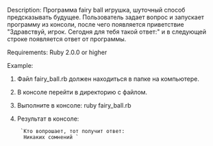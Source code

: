Description: Программа fairy ball
игрушка, шуточный способ предсказывать будущее.
Пользователь задает вопрос и запускает программу из 
консоли, после чего появляется приветствие "Здравствуй, игрок. Сегодня для тебя такой ответ:"
и в следующей строке появляется ответ от программы.

Requirements:
Ruby 2.0.0 or higher

Example:
1. Файл fairy_ball.rb должен находиться в папке на компьютере.
2. В консoле перейти в директорию с файлом.
2. Выполните в консоле: ruby fairy_ball.rb
3. Результат в консоле:

        `Кто вопрошает, тот получит ответ:
         Никаких сомнений `





